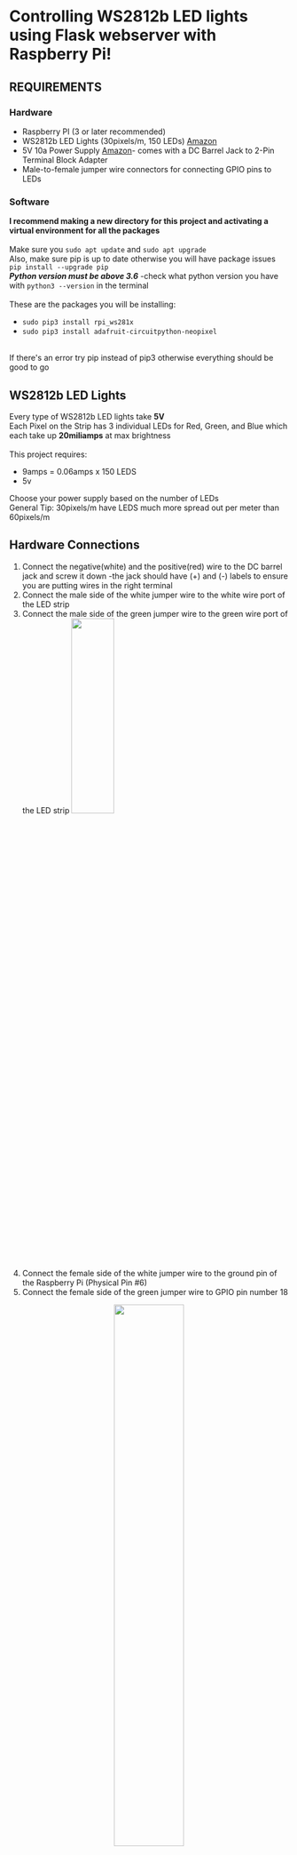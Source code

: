 # Controlling WS2812b LED lights using Flask webserver with Raspberry Pi!

## REQUIREMENTS
### Hardware
- Raspberry PI (3 or later recommended)
- WS2812b LED Lights (30pixels/m, 150 LEDs) [Amazon](https://www.amazon.com/gp/product/B00ZHB9M6A?camp=1789&creativeASIN=B00ZHB9M6A&ie=UTF8&linkCode=xm2&tag=temposlight0a-20&th=1)
- 5V 10a Power Supply [Amazon](https://www.amazon.com/gp/product/B0852HL336?camp=1789&creativeASIN=B078RT3ZPS&ie=UTF8&linkCode=xm2&tag=temposlight0a-20&th=1)- comes with a DC Barrel Jack to 2-Pin Terminal Block Adapter
- Male-to-female jumper wire connectors for connecting GPIO pins to LEDs

### Software
**I recommend making a new directory for this project and activating a virtual environment for all the packages**</br>
</br>
Make sure you `sudo apt update` and `sudo apt upgrade`</br>
Also, make sure pip is up to date otherwise you will have package issues `pip install --upgrade pip`</br>
***Python version must be above 3.6*** -check what python version you have with `python3 --version` in the terminal</br>
</br>
These are the packages you will be installing:
- `sudo pip3 install rpi_ws281x`
- `sudo pip3 install adafruit-circuitpython-neopixel`
</br>
If there's an error try pip instead of pip3 otherwise everything should be good to go
</br>

## WS2812b LED Lights
Every type of WS2812b LED lights take **5V**
</br>
Each Pixel on the Strip has 3 individual LEDs for Red, Green, and Blue which each take up **20miliamps** at max brightness
</br></br>
This project requires:
- 9amps = 0.06amps x 150 LEDS
- 5v

Choose your power supply based on the number of LEDs</br>
General Tip: 30pixels/m have LEDS much more spread out per meter than 60pixels/m

## Hardware Connections
1. Connect the negative(white) and the positive(red) wire to the DC barrel jack and screw it down -the jack should have (+) and (-) labels to ensure you are putting wires in the right terminal
2. Connect the male side of the white jumper wire to the white wire port of the LED strip
3. Connect the male side of the green jumper wire to the green wire port of the LED strip
<img src="https://github.com/shaanCh/Fun/assets/69170712/85c74336-3ee8-4603-9a2b-7cb8eea611b6" width=40% height=30%></br>
4. Connect the female side of the white jumper wire to the ground pin of the Raspberry Pi (Physical Pin #6)
5. Connect the female side of the green jumper wire to GPIO pin number 18
<center><img src="https://github.com/shaanCh/Fun/assets/69170712/841235e1-213f-430f-a561-3b5d9747a08d" width=50% height = 50%></center>
</br>
Notice there is no red wire connected to Raspberry Pi this is because the LED lights are getting power from the 5v power supply instead of the Raspberry Pi

## Setting Up a Flask Webserver
I recommend having basic knowledge of Flask and checking out this [Flask Tutorial on YouTube](https://www.youtube.com/watch?v=mqhxxeeTbu0&list=PLzMcBGfZo4-n4vJJybUVV3Un_NFS5EOgX)

You can use any editor of your choice, but please ensure it's in the directory you want it to be in. For this project, I kept the Flask script inside the "Flask_Webserver_LEDlights" directory

To set up a basic Flask Webserver:
```ruby
from flask import Flask

app = Flask(__name__)

@app.route("/")
def home():
    return "hello home"

if __name___ == "__main__"
    app.run()
  
```
## Controlling the LED Lights

Outside the Flask Directory, I had a different set of scripts that tested the functionality of the GPIO pins and LED strip.
The first way I tested the functionality was with the ***strandtest.py*** script which I got from Core Electronics

Copy and paste the code and try it for yourself!
- Make sure you edit the `LED_COUNT = 150` line to match the number of LEDs you have in your strip
- Make sure `LED_PIN = 18` is the right pin number

This is the original code:
```ruby
#!/usr/bin/env python3
# NeoPixel library strandtest example
# Author: Tony DiCola (tony@tonydicola.com)
#
# Direct port of the Arduino NeoPixel library strandtest example.  Showcases
# various animations on a strip of NeoPixels.

import time
from rpi_ws281x import *
import argparse

# LED strip configuration:
LED_COUNT      = 30     # Number of LED pixels.
LED_PIN        = 18      # GPIO pin connected to the pixels (18 uses PWM!).
#LED_PIN        = 10      # GPIO pin connected to the pixels (10 uses SPI /dev/spidev0.0).
LED_FREQ_HZ    = 800000  # LED signal frequency in hertz (usually 800khz)
LED_DMA        = 10      # DMA channel to use for generating a signal (try 10)
LED_BRIGHTNESS = 65      # Set to 0 for darkest and 255 for brightest
LED_INVERT     = False   # True to invert the signal (when using NPN transistor level shift)
LED_CHANNEL    = 0       # set to '1' for GPIOs 13, 19, 41, 45 or 53



# Define functions which animate LEDs in various ways.
def colorWipe(strip, color, wait_ms=50):
    """Wipe color across display a pixel at a time."""
    for i in range(strip.numPixels()):
        strip.setPixelColor(i, color)
        strip.show()
        time.sleep(wait_ms/1000.0)

def theaterChase(strip, color, wait_ms=50, iterations=10):
    """Movie theater light style chaser animation."""
    for j in range(iterations):
        for q in range(3):
            for i in range(0, strip.numPixels(), 3):
                strip.setPixelColor(i+q, color)
            strip.show()
            time.sleep(wait_ms/1000.0)
            for i in range(0, strip.numPixels(), 3):
                strip.setPixelColor(i+q, 0)

def wheel(pos):
    """Generate rainbow colors across 0-255 positions."""
    if pos < 85:
        return Color(pos * 3, 255 - pos * 3, 0)
    elif pos < 170:
        pos -= 85
        return Color(255 - pos * 3, 0, pos * 3)
    else:
        pos -= 170
        return Color(0, pos * 3, 255 - pos * 3)

def rainbow(strip, wait_ms=20, iterations=1):
    """Draw rainbow that fades across all pixels at once."""
    for j in range(256*iterations):
        for i in range(strip.numPixels()):
            strip.setPixelColor(i, wheel((i+j) & 255))
        strip.show()
        time.sleep(wait_ms/1000.0)

def rainbowCycle(strip, wait_ms=20, iterations=5):
    """Draw rainbow that uniformly distributes itself across all pixels."""
    for j in range(256*iterations):
        for i in range(strip.numPixels()):
            strip.setPixelColor(i, wheel((int(i * 256 / strip.numPixels()) + j) & 255))
        strip.show()
        time.sleep(wait_ms/1000.0)

def theaterChaseRainbow(strip, wait_ms=50):
    """Rainbow movie theater light style chaser animation."""
    for j in range(256):
        for q in range(3):
            for i in range(0, strip.numPixels(), 3):
                strip.setPixelColor(i+q, wheel((i+j) % 255))
            strip.show()
            time.sleep(wait_ms/1000.0)
            for i in range(0, strip.numPixels(), 3):
                strip.setPixelColor(i+q, 0)

# Main program logic follows:
if __name__ == '__main__':
    # Process arguments
    parser = argparse.ArgumentParser()
    parser.add_argument('-c', '--clear', action='store_true', help='clear the display on exit')
    args = parser.parse_args()

    # Create NeoPixel object with appropriate configuration.
    strip = Adafruit_NeoPixel(LED_COUNT, LED_PIN, LED_FREQ_HZ, LED_DMA, LED_INVERT, LED_BRIGHTNESS, LED_CHANNEL)
    # Intialize the library (must be called once before other functions).
    strip.begin()

    print ('Press Ctrl-C to quit.')
    if not args.clear:
        print('Use "-c" argument to clear LEDs on exit')

    try:

        while True:
            print ('Color wipe animations.')
            colorWipe(strip, Color(255, 0, 0))  # Red wipe
            colorWipe(strip, Color(0, 255, 0))  # Blue wipe
            colorWipe(strip, Color(0, 0, 255))  # Green wipe
            print ('Theater chase animations.')
            theaterChase(strip, Color(127, 127, 127))  # White theater chase
            theaterChase(strip, Color(127,   0,   0))  # Red theater chase
            theaterChase(strip, Color(  0,   0, 127))  # Blue theater chase
            print ('Rainbow animations.')
            rainbow(strip)
            rainbowCycle(strip)
            theaterChaseRainbow(strip)

    except KeyboardInterrupt:
        if args.clear:
            colorWipe(strip, Color(0,0,0), 10)
```

You can customize the while True statement at the end of the script for your personalization</br>
The strandtest.py in this repository has been customized for my liking. Go check it out!

### Neopixel
The neopixel library is a different library to individually customize each pixel on the strip

Neopixel does require root access so make sure you have that

To turn on the first pixel of your strip check out the OneLEDLightup.py script or copy this code:
```ruby
import board
import neopixel
import time
pixels = neopixel.NeoPixel(board.D18, 150)

pixels[0] = (255, 20, 20)
time.sleep(5)
pixels[0] = (0,0,0)

```
Make sure `pixels = neopixel.NeoPixel(board.D18, 150)` is the right number pin(D18) and the right number of LEDs (150)
You can change the RBG color values to your choice! 

## Combining Flask and LEDs
Inside your directory:
- Create the Python Script for the Flask web server
- create a templates folder to reference the HTML files
- create a static folder to reference the CSS files

The ***ControlLED.py*** script effectively combines flask and strandtest.py into one but there are a few key components to make correct
1. `color = request.form["color"]` the variable must match the HTML "name" element of the buttons</br>
   For example, color matches the name="color" value
   ```
   <form action="#" method="post">
                <button class="Button" id="red" name="color" value="red" type="submit">Red</button>
        </form>
   ``` 
2. `if color == "red": ` for each "if" statement, color must equal the value element of the HTML file as you can see above

This isn't the most efficient way of handling multiple POST requests especially if you have multiple sources of requests. For this project, it's simple and very easy to learn

An efficient way of handling multiple requests would be an **API**

### Customize your website using HTML and CSS 
This is an example of what my website looked like!

<img src="https://github.com/shaanCh/Fun/assets/69170712/93819718-4d80-44ef-a901-a9dae71b2b45">



### WS2812b LED lights in Action!
<img src="https://github.com/shaanCh/Fun/assets/69170712/6aa90ce9-0212-430f-a0e0-e38fbc8dfcb8" width=50% hedihgt=50%>


### Helpful Links
[Control Multiple Fully-Addressable WS2812B RGB LED Strips with a Raspberry Pi Single Board Computer](https://core-electronics.com.au/guides/raspberry-pi/fully-addressable-rgb-raspberry-pi/)</br>
[Learn to Program Custom LED Lights](https://www.temposlighting.com/guides/how-to-add-custom-leds-to-any-project)</br>
[CONTROLLING WS2812B LEDS WITH A RASPBERRY PI](https://www.thegeekpub.com/16187/controlling-ws2812b-leds-with-a-raspberry-pi/)</br>
[Flask Youtube Tutorials](https://www.youtube.com/watch?v=mqhxxeeTbu0&list=PLzMcBGfZo4-n4vJJybUVV3Un_NFS5EOgX)</br>
[AdaFruit NeoPixel Github](https://github.com/adafruit/Adafruit_CircuitPython_NeoPixel)</br>
[NeoPixel on Raspberry Pi](https://learn.adafruit.com/neopixels-on-raspberry-pi/python-usage)

